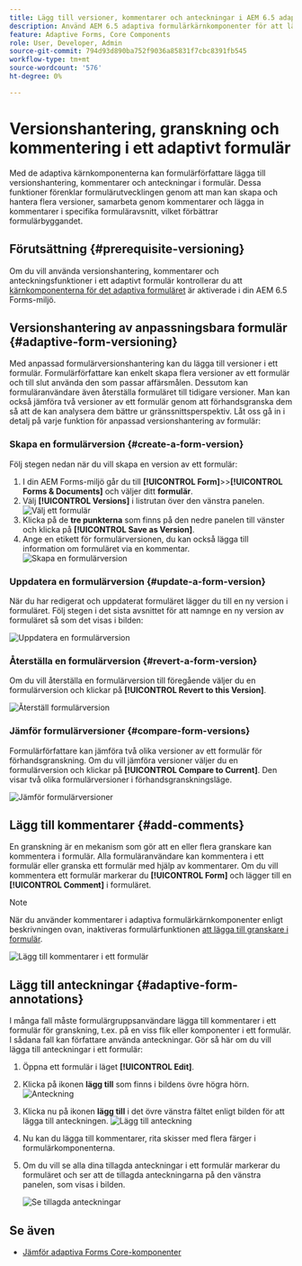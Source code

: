 ```yaml
---
title: Lägg till versioner, kommentarer och anteckningar i AEM 6.5 adaptive form.
description: Använd AEM 6.5 adaptiva formulärkärnkomponenter för att lägga till kommentarer, anteckningar och versionshantering i ett adaptivt formulär.
feature: Adaptive Forms, Core Components
role: User, Developer, Admin
source-git-commit: 794d93d890ba752f9036a85831f7cbc8391fb545
workflow-type: tm+mt
source-wordcount: '576'
ht-degree: 0%

---
```


# Versionshantering, granskning och kommentering i ett adaptivt formulär

<!--

<span class="preview"> This feature is under the early adopter program. If you’re interested in joining our early access program for this feature, send an email from your official address to aem-forms-ea@adobe.com to request access </span>

-->


Med de adaptiva kärnkomponenterna kan formulärförfattare lägga till versionshantering, kommentarer och anteckningar i formulär. Dessa funktioner förenklar formulärutvecklingen genom att man kan skapa och hantera flera versioner, samarbeta genom kommentarer och lägga in kommentarer i specifika formuläravsnitt, vilket förbättrar formulärbyggandet.

## Förutsättning {#prerequisite-versioning}

Om du vill använda versionshantering, kommentarer och anteckningsfunktioner i ett adaptivt formulär kontrollerar du att [kärnkomponenterna för det adaptiva formuläret](https://experienceleague.adobe.com/en/docs/experience-manager-65/content/forms/adaptive-forms-core-components/enable-adaptive-forms-core-components) är aktiverade i din AEM 6.5 Forms-miljö.

## Versionshantering av anpassningsbara formulär {#adaptive-form-versioning}

Med anpassad formulärversionshantering kan du lägga till versioner i ett formulär. Formulärförfattare kan enkelt skapa flera versioner av ett formulär och till slut använda den som passar affärsmålen. Dessutom kan formuläranvändare även återställa formuläret till tidigare versioner. Man kan också jämföra två versioner av ett formulär genom att förhandsgranska dem så att de kan analysera dem bättre ur gränssnittsperspektiv. Låt oss gå in i detalj på varje funktion för anpassad versionshantering av formulär:

### Skapa en formulärversion {#create-a-form-version}

Följ stegen nedan när du vill skapa en version av ett formulär:

1. I din AEM Forms-miljö går du till **[!UICONTROL Form]**>>**[!UICONTROL Forms & Documents]** och väljer ditt **formulär**.
1. Välj **[!UICONTROL Versions]** i listrutan över den vänstra panelen.
   ![Välj ett formulär](assets/select-a-form.png)
1. Klicka på de **tre punkterna** som finns på den nedre panelen till vänster och klicka på **[!UICONTROL Save as Version]**.
1. Ange en etikett för formulärversionen, du kan också lägga till information om formuläret via en kommentar.
   ![Skapa en formulärversion](assets/create-a-form-version.png)

### Uppdatera en formulärversion {#update-a-form-version}

När du har redigerat och uppdaterat formuläret lägger du till en ny version i formuläret. Följ stegen i det sista avsnittet för att namnge en ny version av formuläret så som det visas i bilden:

![Uppdatera en formulärversion](assets/update-a-form-version.png)

### Återställa en formulärversion {#revert-a-form-version}

Om du vill återställa en formulärversion till föregående väljer du en formulärversion och klickar på **[!UICONTROL Revert to this Version]**.

![Återställ formulärversion](assets/revert-form-version.png)

### Jämför formulärversioner {#compare-form-versions}

Formulärförfattare kan jämföra två olika versioner av ett formulär för förhandsgranskning. Om du vill jämföra versioner väljer du en formulärversion och klickar på **[!UICONTROL Compare to Current]**. Den visar två olika formulärversioner i förhandsgranskningsläge.

![Jämför formulärversioner](assets/compare-form-versions.png)

## Lägg till kommentarer {#add-comments}

En granskning är en mekanism som gör att en eller flera granskare kan kommentera i formulär. Alla formuläranvändare kan kommentera i ett formulär eller granska ett formulär med hjälp av kommentarer. Om du vill kommentera ett formulär markerar du **[!UICONTROL Form]** och lägger till en **[!UICONTROL Comment]** i formuläret.

>[!NOTE]
> När du använder kommentarer i adaptiva formulärkärnkomponenter enligt beskrivningen ovan, inaktiveras formulärfunktionen [att lägga till granskare i formulär](/help/forms/using/create-reviews-forms.md).


![Lägg till kommentarer i ett formulär](assets/form-comments.png)

## Lägg till anteckningar {#adaptive-form-annotations}

I många fall måste formulärgruppsanvändare lägga till kommentarer i ett formulär för granskning, t.ex. på en viss flik eller komponenter i ett formulär. I sådana fall kan författare använda anteckningar.
Gör så här om du vill lägga till anteckningar i ett formulär:

1. Öppna ett formulär i läget **[!UICONTROL Edit]**.

1. Klicka på ikonen **lägg till** som finns i bildens övre högra hörn.
   ![Anteckning](assets/annotation.png)

1. Klicka nu på ikonen **lägg till** i det övre vänstra fältet enligt bilden för att lägga till anteckningen.
   ![Lägg till anteckning](assets/add-annotation.png)

1. Nu kan du lägga till kommentarer, rita skisser med flera färger i formulärkomponenterna.

1. Om du vill se alla dina tillagda anteckningar i ett formulär markerar du formuläret och ser att de tillagda anteckningarna på den vänstra panelen, som visas i bilden.

   ![Se tillagda anteckningar](assets/see-annotations.png)

## Se även

* [Jämför adaptiva Forms Core-komponenter](/help/forms/using/compare-forms-core-components.md)
